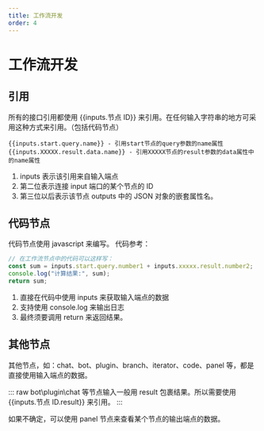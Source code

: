 ```yaml
---
title: 工作流开发
order: 4
---
```


# 工作流开发

## 引用

所有的接口引用都使用 <span v-pre>{{inputs.节点 ID}}</span> 来引用。在任何输入字符串的地方可采用这种方式来引用。（包括代码节点）

```
{{inputs.start.query.name}} - 引用start节点的query参数的name属性
{{inputs.XXXXX.result.data.name}} - 引用XXXXX节点的result参数的data属性中的name属性
```

1. inputs 表示该引用来自输入端点
2. 第二位表示连接 input 端口的某个节点的 ID
3. 第三位以后表示该节点 outputs 中的 JSON 对象的嵌套属性名。

## 代码节点

代码节点使用 javascript 来编写。
代码参考：

```js
// 在工作流节点中的代码可以这样写：
const sum = inputs.start.query.number1 + inputs.xxxxx.result.number2;
console.log("计算结果:", sum);
return sum;
```

1. 直接在代码中使用 inputs 来获取输入端点的数据
2. 支持使用 console.log 来输出日志
3. 最终须要调用 return 来返回结果。

## 其他节点

其他节点，如：chat、bot、plugin、branch、iterator、code、panel 等，都是直接使用输入端点的数据。

::: raw
bot\\plugin\\chat 等节点输入一般用 result 包裹结果。所以需要使用 <span v-pre>{{inputs.节点 ID.result}}</span> 来引用。
:::

如果不确定，可以使用 panel 节点来查看某个节点的输出端点的数据。
